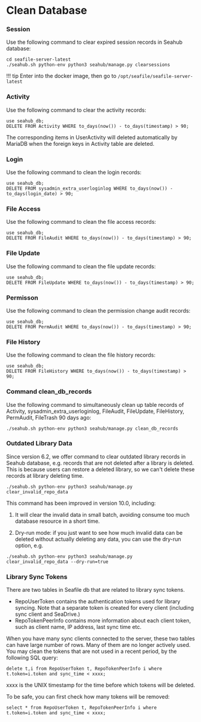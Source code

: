 # Clean Database

### Session

Use the following command to clear expired session records in Seahub database:

```
cd seafile-server-latest
./seahub.sh python-env python3 seahub/manage.py clearsessions
```

!!! tip
    Enter into the docker image, then go to `/opt/seafile/seafile-server-latest`


### Activity

Use the following command to clear the activity records:

```
use seahub_db;
DELETE FROM Activity WHERE to_days(now()) - to_days(timestamp) > 90;
```

The corresponding items in UserActivity will deleted automatically by MariaDB when the foreign keys in Activity table are deleted.

### Login

Use the following command to clean the login records:

```
use seahub_db;
DELETE FROM sysadmin_extra_userloginlog WHERE to_days(now()) - to_days(login_date) > 90;
```

### File Access

Use the following command to clean the file access records:

```
use seahub_db;
DELETE FROM FileAudit WHERE to_days(now()) - to_days(timestamp) > 90;
```

### File Update

Use the following command to clean the file update records:

```
use seahub_db;
DELETE FROM FileUpdate WHERE to_days(now()) - to_days(timestamp) > 90;
```

### Permisson

Use the following command to clean the permission change audit records:

```
use seahub_db;
DELETE FROM PermAudit WHERE to_days(now()) - to_days(timestamp) > 90;
```

### File History

Use the following command to clean the file history records:

```
use seahub_db;
DELETE FROM FileHistory WHERE to_days(now()) - to_days(timestamp) > 90;
```

### Command clean_db_records

Use the following command to simultaneously clean up table records of Activity, sysadmin_extra_userloginlog, FileAudit, FileUpdate, FileHistory, PermAudit, FileTrash 90 days ago:

```
./seahub.sh python-env python3 seahub/manage.py clean_db_records
```

### Outdated Library Data

Since version 6.2, we offer command to clear outdated library records in Seahub database,
e.g. records that are not deleted after a library is deleted. This is because users can restore a deleted library, so we can't delete these records at library deleting time.

```
./seahub.sh python-env python3 seahub/manage.py clear_invalid_repo_data
```

This command has been improved in version 10.0, including:

1. It will clear the invalid data in small batch, avoiding consume too much database resource in a short time.

2. Dry-run mode: if you just want to see how much invalid data can be deleted without actually deleting any data, you can use the dry-run option, e.g.

```
./seahub.sh python-env python3 seahub/manage.py clear_invalid_repo_data --dry-run=true
```



### Library Sync Tokens

There are two tables in Seafile db that are related to library sync tokens.

* RepoUserToken contains the authentication tokens used for library syncing. Note that a separate token is created for every client (including sync client and SeaDrive.)
* RepoTokenPeerInfo contains more information about each client token, such as client name, IP address, last sync time etc.

When you have many sync clients connected to the server, these two tables can have large number of rows. Many of them are no longer actively used. You may clean the tokens that are not used in a recent period, by the following SQL query:

```
delete t,i from RepoUserToken t, RepoTokenPeerInfo i where t.token=i.token and sync_time < xxxx;
```

xxxx is the UNIX timestamp for the time before which tokens will be deleted.

To be safe, you can first check how many tokens will be removed:

```
select * from RepoUserToken t, RepoTokenPeerInfo i where t.token=i.token and sync_time < xxxx;
```
